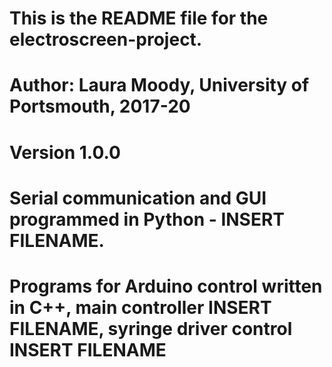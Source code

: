 # This is the README file for the electroscreen-project. 
# Author: Laura Moody, University of Portsmouth, 2017-20
# Version 1.0.0
# Serial communication and GUI programmed in Python - INSERT FILENAME.
# Programs for Arduino control written in C++, main controller INSERT FILENAME, syringe driver control INSERT FILENAME